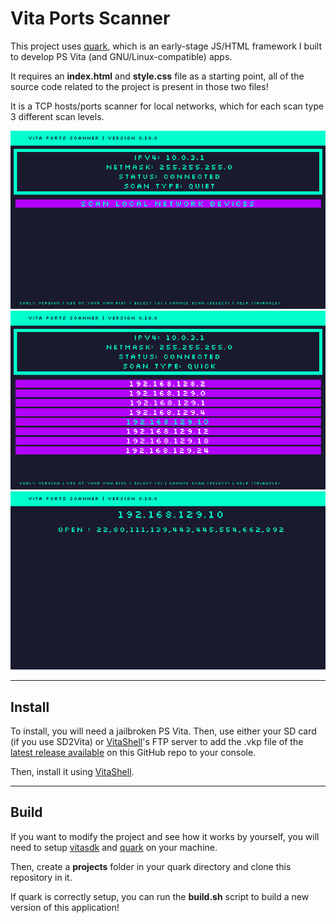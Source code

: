 # Vita Ports Scanner

This project uses [quark](github.com/lp1dev/quark), which is an early-stage JS/HTML framework I built to develop PS Vita (and GNU/Linux-compatible) apps.

It requires an **index.html** and **style.css** file as a starting point, all of the source code related to the project is present in those two files!

It is a TCP hosts/ports scanner for local networks, which for each scan type 3 different scan levels.


![first screen](./screenshots/screenshot1.png)
![second screen](./screenshots/screenshot2.png)
![third screen](./screenshots/screenshot3.png)

---

## Install

To install, you will need a jailbroken PS Vita. Then, use either your SD card (if you use SD2Vita) or [VitaShell](https://github.com/TheOfficialFloW/VitaShell)'s FTP server to add the .vkp file of the [latest release available](https://github.com/lp1dev/vita_ports_scanner/releases) on this GitHub repo to your console.

Then, install it using [VitaShell](https://github.com/TheOfficialFloW/VitaShell).

---

## Build

If you want to modify the project and see how it works by yourself, you will need to setup [vitasdk](https://vitasdk.org/) and [quark](github.com/lp1dev/quark) on your machine.

Then, create a **projects** folder in your quark directory and clone this repository in it.

If quark is correctly setup, you can run the **build.sh** script to build a new version of this application!
